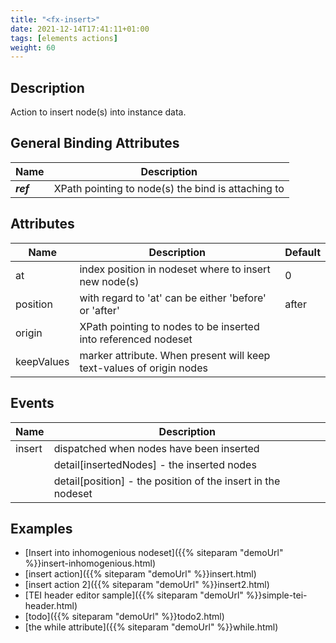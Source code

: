 ```yaml
---
title: "<fx-insert>"
date: 2021-12-14T17:41:11+01:00
tags: [elements actions]
weight: 60
---
```


## Description

Action to insert node(s) into instance data.

## General Binding Attributes
| Name | Description |
|------|-------------|
| ***ref*** | XPath pointing to node(s) the bind is attaching to |

## Attributes

| Name | Description | Default |
|------|-------------| --------|
| at | index position in nodeset where to insert new node(s) | 0 |
| position | with regard to 'at' can be either 'before' or 'after' | after |
| origin | XPath pointing to nodes to be inserted into referenced nodeset |
| keepValues | marker attribute. When present will keep text-values of origin nodes |

## Events

| Name | Description |
|------|-------------|
| insert | dispatched when nodes have been inserted |
| | detail[insertedNodes] - the inserted nodes |
| | detail[position] - the position of the insert in the nodeset | 

## Examples

* [Insert into inhomogenious nodeset]({{% siteparam "demoUrl" %}}insert-inhomogenious.html)
* [insert action]({{% siteparam "demoUrl" %}}insert.html)
* [insert action 2]({{% siteparam "demoUrl" %}}insert2.html)
* [TEI header editor sample]({{% siteparam "demoUrl" %}}simple-tei-header.html)
* [todo]({{% siteparam "demoUrl" %}}todo2.html)
* [the while attribute]({{% siteparam "demoUrl" %}}while.html)



